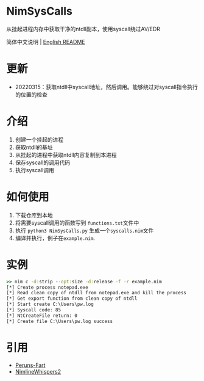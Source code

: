 # NimSysCalls
从挂起进程内存中获取干净的ntdll副本，使用syscall绕过AV/EDR


简体中文说明 | [English README](https://github.com/aeverj/NimSyscalls/blob/master/README_EN.md)

# 更新
* 20220315：获取ntdll中syscall地址，然后调用。能够绕过对syscall指令执行的位置的检查

# 介绍
1. 创建一个挂起的进程
2. 获取ntdll的基址
3. 从挂起的进程中获取ntdll内容复制到本进程
4. 保存syscall的调用代码
5. 执行syscall调用

# 如何使用
1. 下载仓库到本地
2. 将需要syscall调用的函数写到 `functions.txt`文件中
3. 执行 `python3 NimSysCalls.py` 生成一个`syscalls.nim`文件
4. 编译并执行，例子在`example.nim`.
# 实例
```cmd
>> nim c -d:strip --opt:size -d:release -f -r example.nim
[*] Create process notepad.exe
[*] Read clean copy of ntdll from notepad.exe and kill the process
[*] Get export function from clean copy of ntdll
[*] Start create C:\Users\pw.log
[*] Syscall code: 85
[*] NtCreateFile return: 0
[*] Create file C:\Users\pw.log success
```
# 引用
- [Peruns-Fart](https://github.com/plackyhacker/Peruns-Fart.git)
- [NimlineWhispers2](https://github.com/ajpc500/NimlineWhispers2)